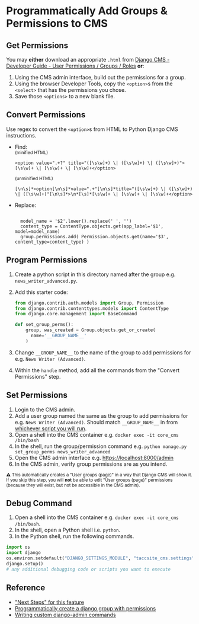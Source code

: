 # Programmatically Add Groups & Permissions to CMS

## Get Permissions

You may **either** download an appropriate `.html` from [Django CMS - Developer Guide - User Permissions / Groups / Roles](https://confluence.tacc.utexas.edu/x/jrntDg) **or**:

1. Using the CMS admin interface, build out the permissions for a group.
2. Using the browser Developer Tools, copy the `<option>`s from the `<select>` that has the permissions you chose.
3. Save those `<options>` to a new blank file.

## Convert Permissions

Use regex to convert the `<option>`s from HTML to Python Django CMS instructions.

- Find:\
  <sub>(minified HTML)</sub>

  ```regexp
  <option value=".+?" title="([\s\w]+) \| ([\s\w]+) \| ([\s\w]+)">[\s\w]+ \| [\s\w]+ \| [\s\w]+</option>
  ```

  <sub>(unminified HTML)</sub>

  ```regexp
  [\n\s]*<option[\n\s]*value=".+"[\n\s]*title="([\s\w]+) \| ([\s\w]+) \| ([\s\w]+)"[\n\s]*>\n*[\s]*[\s\w]+ \| [\s\w]+ \| [\s\w]+</option>
  ```

- Replace:

  ```text

    model_name = '$2'.lower().replace(' ', '')
    content_type = ContentType.objects.get(app_label='$1', model=model_name)
    group.permissions.add( Permission.objects.get(name='$3', content_type=content_type) )
  ```

## Program Permissions

1. Create a python script in this directory named after the group e.g. `news_writer_advanced.py`.
2. Add this starter code:

    ```py
    from django.contrib.auth.models import Group, Permission
    from django.contrib.contenttypes.models import ContentType
    from django.core.management import BaseCommand

    def set_group_perms():
        group, was_created = Group.objects.get_or_create(
          name='__GROUP_NAME__'
        )
    ```

3. Change `__GROUP_NAME__` to the name of the group to add permissions for e.g. `News Writer (Advanced)`.
4. Within the `handle` method, add all the commands from the "Convert Permissions" step.

## Set Permissions

1. Login to the CMS admin.
2. Add a user group named the same as the group to add permissions for e.g. `News Writer (Advanced)`.
    Should match `__GROUP_NAME__` in from [whichever script you will run](https://github.com/TACC/Core-CMS/tree/main/taccsite_cms/management/commands/group_perms).
4. Open a shell into the CMS container e.g.
    `docker exec -it core_cms /bin/bash`
4. In the shell, run the group/permission command e.g.
    `python manage.py set_group_perms news_writer_advanced`
5. Open the CMS admin interface e.g.
    [https://localhost:8000/admin](https://localhost:8000/admin)
6. In the CMS admin, verify group permissions are as you intend.

<sub>⚠️ This automatically creates a "User groups (page)" in a way that Django CMS will show it. If you skip this step, you will **not** be able to edit "User groups (page)" permissions (because they will exist, but not be accessible in the CMS admin).</sub>

## Debug Command

1. Open a shell into the CMS container e.g. `docker exec -it core_cms /bin/bash`.
2. In the shell, open a Python shell i.e. `python`.
3. In the Python shell, run the following commands.

```py
import os
import django
os.environ.setdefault("DJANGO_SETTINGS_MODULE", "taccsite_cms.settings")
django.setup()
# any additional debugging code or scripts you want to execute
```

## Reference

- ["Next Steps" for this feature](https://github.com/TACC/Core-CMS/pull/598#issuecomment-1423258767)
- [Programmatically create a django group with permissions](https://stackoverflow.com/q/22250352/11817077)
- [Writing custom django-admin commands](https://docs.djangoproject.com/en/2.2/howto/custom-management-commands/)
